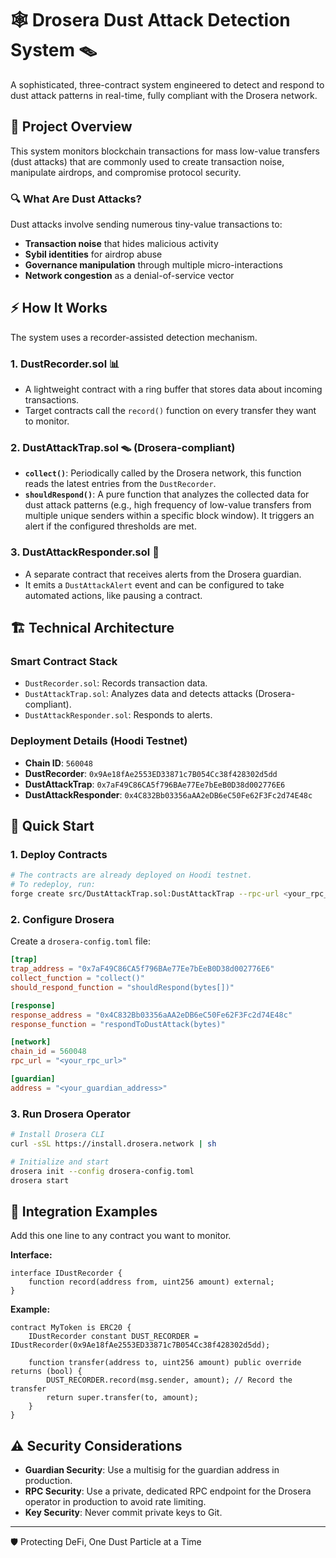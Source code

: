 # 🕸️ Drosera Dust Attack Detection System 🪤

A sophisticated, three-contract system engineered to detect and respond to dust attack patterns in real-time, fully compliant with the Drosera network.

## 🎯 Project Overview

This system monitors blockchain transactions for mass low-value transfers (dust attacks) that are commonly used to create transaction noise, manipulate airdrops, and compromise protocol security.

### 🔍 What Are Dust Attacks?

Dust attacks involve sending numerous tiny-value transactions to:
- **Transaction noise** that hides malicious activity
- **Sybil identities** for airdrop abuse
- **Governance manipulation** through multiple micro-interactions
- **Network congestion** as a denial-of-service vector

## ⚡ How It Works

The system uses a recorder-assisted detection mechanism.

### 1. **DustRecorder.sol** 📊
- A lightweight contract with a ring buffer that stores data about incoming transactions.
- Target contracts call the `record()` function on every transfer they want to monitor.

### 2. **DustAttackTrap.sol** 🪤 (Drosera-compliant)
- **`collect()`**: Periodically called by the Drosera network, this function reads the latest entries from the `DustRecorder`.
- **`shouldRespond()`**: A pure function that analyzes the collected data for dust attack patterns (e.g., high frequency of low-value transfers from multiple unique senders within a specific block window). It triggers an alert if the configured thresholds are met.

### 3. **DustAttackResponder.sol** 🚨
- A separate contract that receives alerts from the Drosera guardian.
- It emits a `DustAttackAlert` event and can be configured to take automated actions, like pausing a contract.

## 🏗️ Technical Architecture

### Smart Contract Stack
- `DustRecorder.sol`: Records transaction data.
- `DustAttackTrap.sol`: Analyzes data and detects attacks (Drosera-compliant).
- `DustAttackResponder.sol`: Responds to alerts.

### Deployment Details (Hoodi Testnet)
- **Chain ID**: `560048`
- **DustRecorder**: `0x9Ae18fAe2553ED33871c7B054Cc38f428302d5dd`
- **DustAttackTrap**: `0x7aF49C86CA5f796BAe77Ee7bEeB0D38d002776E6`
- **DustAttackResponder**: `0x4C832Bb03356aAA2eDB6eC50Fe62F3Fc2d74E48c`

## 🚀 Quick Start

### 1. Deploy Contracts
```bash
# The contracts are already deployed on Hoodi testnet.
# To redeploy, run:
forge create src/DustAttackTrap.sol:DustAttackTrap --rpc-url <your_rpc_url> --private-key <your_private_key> --broadcast
```

### 2. Configure Drosera
Create a `drosera-config.toml` file:
```toml
[trap]
trap_address = "0x7aF49C86CA5f796BAe77Ee7bEeB0D38d002776E6"
collect_function = "collect()"
should_respond_function = "shouldRespond(bytes[])"

[response]  
response_address = "0x4C832Bb03356aAA2eDB6eC50Fe62F3Fc2d74E48c"
response_function = "respondToDustAttack(bytes)"

[network]
chain_id = 560048
rpc_url = "<your_rpc_url>"

[guardian]
address = "<your_guardian_address>"
```

### 3. Run Drosera Operator
```bash
# Install Drosera CLI
curl -sSL https://install.drosera.network | sh

# Initialize and start
drosera init --config drosera-config.toml
drosera start
```

## 🔗 Integration Examples

Add this one line to any contract you want to monitor.

**Interface:**
```solidity
interface IDustRecorder {
    function record(address from, uint256 amount) external;
}
```

**Example:**
```solidity
contract MyToken is ERC20 {
    IDustRecorder constant DUST_RECORDER = IDustRecorder(0x9Ae18fAe2553ED33871c7B054Cc38f428302d5dd);
    
    function transfer(address to, uint256 amount) public override returns (bool) {
        DUST_RECORDER.record(msg.sender, amount); // Record the transfer
        return super.transfer(to, amount);
    }
}
```

## ⚠️ Security Considerations

- **Guardian Security**: Use a multisig for the guardian address in production.
- **RPC Security**: Use a private, dedicated RPC endpoint for the Drosera operator in production to avoid rate limiting.
- **Key Security**: Never commit private keys to Git.

---

🛡️ Protecting DeFi, One Dust Particle at a Time